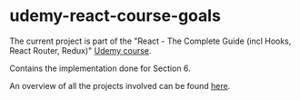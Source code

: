 # udemy-react-course-goals
The current project is part of the "React - The Complete Guide (incl Hooks, React Router, Redux)" [Udemy course](https://www.udemy.com/course/react-the-complete-guide-incl-redux/).

Contains the implementation done for Section 6.

An overview of all the projects involved can be found [here](https://github.com/mariamihai/udemy-react-overview).